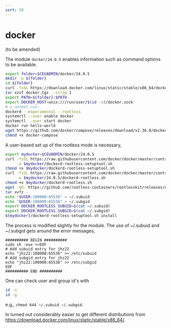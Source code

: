 ```yaml
---
sort: 20
---
```


# docker

(to be amended)

The module `docker/24.0.5` enables information such as command options to be available.

```bash
export folder=$CEUADMIN/docker/24.0.5
mkdir -p ${folder}
cd ${folder}
curl -fsSL https://download.docker.com/linux/static/stable/x86_64/docker-24.0.5.tgz -o docker.tgz
tar xzvf docker.tgz --strip 1
export PATH=${folder}:$PATH
export DOCKER_HOST=unix:///run/user/$(id -u)/docker.sock
# a normal run:
dockerd --experimental --rootless
systemctl --user enable docker
systemctl --user start docker
docker run hello-world
wget https://github.com/docker/compose/releases/download/v2.36.0/docker-compose-linux-x86_64 -O docker-compose
chmod +x docker-compose
```

A user-based set up of the rootless mode is necessary,

```bash
export mydocker=$CEUADMIN/docker/24.0.5
curl -fsSL https://raw.githubusercontent.com/docker/docker/master/contrib/dockerd-rootless-setuptool.sh \
     -o $mydocker/dockerd-rootless-setuptool.sh
chmod +x $mydocker/dockerd-rootless-setuptool.sh
curl -fsSL https://raw.githubusercontent.com/docker/docker/master/contrib/dockerd-rootless.sh \
     -o $mydocker/24.0.5/dockerd-rootless.sh
chmod +x $mydocker/dockerd-rootless.sh
wget -qO- https://github.com/rootless-containers/rootlesskit/releases/download/v2.1.0/rootlesskit-x86_64.tar.gz | \
tar xvfz -
echo "$USER:100000:65536" > ~/.subuid
echo "$USER:100000:65536" > ~/.subgid
export DOCKER_ROOTLESS_SUBUID=$(cat ~/.subuid)
export DOCKER_ROOTLESS_SUBGID=$(cat ~/.subgid)
${mydocker}/dockerd-rootless-setuptool.sh install
```

The process is modified slightly for the module. The use of ~/.subuid and ~/.subgid gets around the error messages,

```
########## BEGIN ##########
sudo sh -eux <<EOF
# Add subuid entry for jhz22
echo "jhz22:100000:65536" >> /etc/subuid
# Add subgid entry for jhz22
echo "jhz22:100000:65536" >> /etc/subgid
EOF
########## END ##########
```

One can check user and group id's with

```bash
id -u
id -g
```

e.g., `chmod 644 ~/.subuid ~/.subgid`.

In turned out considerably easier to get different distributions from <https://download.docker.com/linux/static/stable/x86_64/>.
